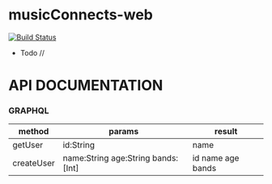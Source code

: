 # musicConnects-web
[![Build Status](https://travis-ci.org/onebytecode/musicConnects-web.svg?branch=master)](https://travis-ci.org/onebytecode/musicConnects-web)
* Todo
//
# API DOCUMENTATION
### GRAPHQL

| method | params | result |
| ------ | ------ | ------ |
| getUser | id:String  | name |
| createUser | name:String age:String bands:[Int] | id name age bands  |
